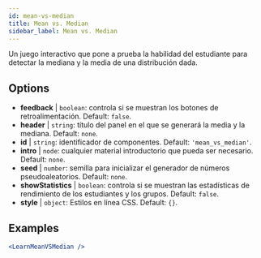 ```yaml
---
id: mean-vs-median
title: Mean vs. Median
sidebar_label: Mean vs. Median
---
```


Un juego interactivo que pone a prueba la habilidad del estudiante para detectar la mediana y la media de una distribución dada.

## Options

* __feedback__ | `boolean`: controla si se muestran los botones de retroalimentación. Default: `false`.
* __header__ | `string`: título del panel en el que se generará la media y la mediana. Default: `none`.
* __id__ | `string`: identificador de componentes. Default: `'mean_vs_median'`.
* __intro__ | `node`: cualquier material introductorio que pueda ser necesario. Default: `none`.
* __seed__ | `number`: semilla para inicializar el generador de números pseudoaleatorios. Default: `none`.
* __showStatistics__ | `boolean`: controla si se muestran las estadísticas de rendimiento de los estudiantes y los grupos. Default: `false`.
* __style__ | `object`: Estilos en línea CSS. Default: `{}`.


## Examples

```jsx live
<LearnMeanVSMedian />
```

